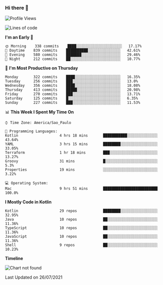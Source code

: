 ### Hi there 👋

<!--
**fernandonogueira/fernandonogueira** is a ✨ _special_ ✨ repository because its `README.md` (this file) appears on your GitHub profile.

Here are some ideas to get you started:

- 🔭 I’m currently working on ...
- 🌱 I’m currently learning ...
- 👯 I’m looking to collaborate on ...
- 🤔 I’m looking for help with ...
- 💬 Ask me about ...
- 📫 How to reach me: ...
- 😄 Pronouns: ...
- ⚡ Fun fact: ...
-->

<!--START_SECTION:waka-->
![Profile Views](http://img.shields.io/badge/Profile%20Views-1-blue)

![Lines of code](https://img.shields.io/badge/From%20Hello%20World%20I%27ve%20Written-465461%20lines%20of%20code-blue)

**I'm an Early 🐤** 

```text
🌞 Morning    338 commits    ████░░░░░░░░░░░░░░░░░░░░░   17.17% 
🌆 Daytime    839 commits    ██████████░░░░░░░░░░░░░░░   42.61% 
🌃 Evening    580 commits    ███████░░░░░░░░░░░░░░░░░░   29.46% 
🌙 Night      212 commits    ██░░░░░░░░░░░░░░░░░░░░░░░   10.77%

```
📅 **I'm Most Productive on Thursday** 

```text
Monday       322 commits    ████░░░░░░░░░░░░░░░░░░░░░   16.35% 
Tuesday      256 commits    ███░░░░░░░░░░░░░░░░░░░░░░   13.0% 
Wednesday    356 commits    ████░░░░░░░░░░░░░░░░░░░░░   18.08% 
Thursday     413 commits    █████░░░░░░░░░░░░░░░░░░░░   20.98% 
Friday       270 commits    ███░░░░░░░░░░░░░░░░░░░░░░   13.71% 
Saturday     125 commits    █░░░░░░░░░░░░░░░░░░░░░░░░   6.35% 
Sunday       227 commits    ███░░░░░░░░░░░░░░░░░░░░░░   11.53%

```


📊 **This Week I Spent My Time On** 

```text
⌚︎ Time Zone: America/Sao_Paulo

💬 Programming Languages: 
Kotlin                   4 hrs 18 mins       ███████████░░░░░░░░░░░░░░   43.64% 
YAML                     3 hrs 15 mins       ████████░░░░░░░░░░░░░░░░░   33.05% 
Terraform                1 hr 18 mins        ███░░░░░░░░░░░░░░░░░░░░░░   13.27% 
Groovy                   31 mins             █░░░░░░░░░░░░░░░░░░░░░░░░   5.3% 
Properties               19 mins             ░░░░░░░░░░░░░░░░░░░░░░░░░   3.22%

💻 Operating System: 
Mac                      9 hrs 51 mins       █████████████████████████   100.0%

```

**I Mostly Code in Kotlin** 

```text
Kotlin                   29 repos            ████████░░░░░░░░░░░░░░░░░   32.95% 
Java                     10 repos            ██░░░░░░░░░░░░░░░░░░░░░░░   11.36% 
TypeScript               10 repos            ██░░░░░░░░░░░░░░░░░░░░░░░   11.36% 
JavaScript               10 repos            ██░░░░░░░░░░░░░░░░░░░░░░░   11.36% 
Shell                    9 repos             ██░░░░░░░░░░░░░░░░░░░░░░░   10.23%

```


**Timeline**

![Chart not found](https://raw.githubusercontent.com/fernandonogueira/fernandonogueira/master/charts/bar_graph.png) 


 Last Updated on 26/07/2021
<!--END_SECTION:waka-->

